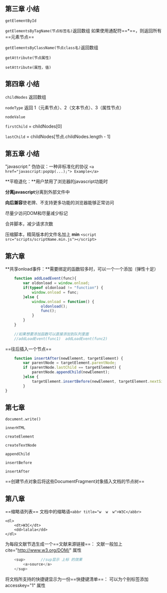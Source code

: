 第三章 小结
---------------
`getElementById`

`getElementsByTagName(节点标签名)`返回数组 如果使用通配符==*==，则返回所有 ==元素节点==

`getElementsByClassName(节点class名)`返回数组

`getAttribute(节点属性)`

`setAttribute(属性，值)`


第四章 小结
--------------
`childNodes` 返回数组


`nodeType` 返回 1（元素节点）、2（文本节点）、3（属性节点）

`nodeValue` 

`firstChild` = childNodes[0]

`lastChild` = childNodes[节点.childNodes.length - 1]

第五章 小结
--------------
"javascript:" 伪协议：一种非标准化的协议
`<a href="javascript:popUp(...);"> Example</a>`

**平稳退化：**用户禁用了浏览器的javascript功能时


**分离javascript**分离到外部文件中

**向后兼容**使老牌、不支持更多功能的浏览器能够正常访问

尽量少访问DOM和尽量减少标记

合并脚本，减少请求次数

压缩脚本，精简版本的文件名加上 **min**
`<script src="scripts/scriptName.min.js"></script>`

第六章
---------------
**共享onload事件：**需要绑定的函数较多时，可以一个一个添加（弹性十足）

```javascript
	function addLoadEvent(func){
		var oldonload = window.onload;
		if(typeof oldonload != "function") {
			window.onload = func;
		}else {
			window.onload = function() {
				oldonload();
				func();
			}
		}
	}
	
	//如果想要添加函数可以直接添加到队列里面
	//addLoadEvent(func1)  addLoadEvent(func2)
```

==往后插入一个节点==

```javascript
	function insertAfter(newElement, targetElement) {
		var parentNode = targetElement.parentNode;
		if (parentNode.lastChild == targetElement) {
			parentNode.appendChild(newElement);
		}else {
			targetElement.insertBefore(newElement, targetElement.nextSibling);
		}
}
```

第七章
------------

`document.write()`

`innerHTML`

`createElement`

`createTextNode`

`appendChild`

`insertBefore`

`insertAfter`

==创建节点对象后将这些DocumentFragment对象插入文档的节点树==

第八章
-----------
==缩略语列表==  文档中的缩略语`<abbr title="w  w  w">W3C</abbr>`

```
<dl>
	<dt>W3C</dt>
	<dd>lalala</dd>
</dl>
```

为每段文献节选生成一个==文献来源链接==：
文献一般加上 cite="http://www.w3.org/DOM/" 属性

```javascript
	<sup>		//sup显示 上标 的效果
		<a>source</a>
	</sup>	
```

将文档所支持的快捷键显示为一份==快捷键清单==：
可以为个别标签添加 accesskey="1" 属性

